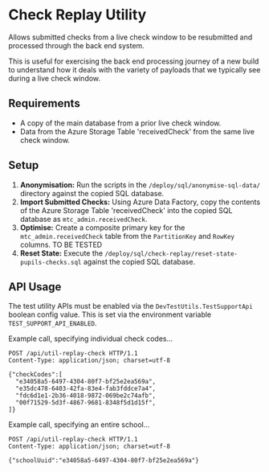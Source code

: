 # Check Replay Utility

Allows submitted checks from a live check window to be resubmitted and processed through the back end system.

This is useful for exercising the back end processing journey of a new build to understand how it deals with the variety of payloads that we typically see during a live check window.

##  Requirements
- A copy of the main database from a prior live check window.
- Data from the Azure Storage Table 'receivedCheck' from the same live check window.

## Setup
1. **Anonymisation:** Run the scripts in the `/deploy/sql/anonymise-sql-data/` directory against the copied SQL database.
2. **Import Submitted Checks:** Using Azure Data Factory, copy the contents of the Azure Storage Table 'receivedCheck' into the copied SQL database as `mtc_admin.receivedCheck`.
3. **Optimise:** Create a composite primary key for the `mtc_admin.receivedCheck` table from the `PartitionKey` and `RowKey` columns. TO BE TESTED
4. **Reset State:** Execute the `/deploy/sql/check-replay/reset-state-pupils-checks.sql` against the copied SQL database.

## API Usage

The test utility APIs must be enabled via the `DevTestUtils.TestSupportApi` boolean config value.  This is set via the environment variable `TEST_SUPPORT_API_ENABLED`.

Example call, specifying individual check codes...

```
POST /api/util-replay-check HTTP/1.1
Content-Type: application/json; charset=utf-8

{"checkCodes":[
  "e34058a5-6497-4304-80f7-bf25e2ea569a",
  "e35dc478-6403-42fa-83e4-fab3fddce7a4",
  "fdc6d1e1-2b36-4018-9872-069be2c74afb",
  "00f71529-5d3f-4867-9681-8348f5d1d15f",
]}
```

Example call, specifying an entire school...

```
POST /api/util-replay-check HTTP/1.1
Content-Type: application/json; charset=utf-8

{"schoolUuid":"e34058a5-6497-4304-80f7-bf25e2ea569a"}
```
